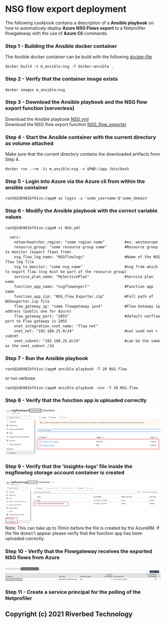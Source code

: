 # NSG flow export deployment
The following cookbook contains a description of a **Ansible playbook** on how to automaticaly deploy **Azure NSG Flows export** to a Netprofiler flowgateway with the use of **Azure Cli** commands.

### Step 1 - Building the Ansible docker container
The Ansible docker container can be build with the following [docker-file](dockerfile-ansible)
```
docker build -t m_ansible:nsg -f docker-ansible .
```

### Step 2 - Verify that the container image exists
```
docker images m_ansible:nsg
```

### Step 3 - Download the Ansible playbook and the NSG flow export function (serverless)
Download the Ansible playbook [NSG.yml](NSG.yml)  
Download the NSG flow export function [NSG_flow_exporter](NSG_Flow_Exporter.zip)

### Step 4 - Start the Ansible container with the current directory as volume attached
Make sure that the current directory contains the downloaded artifacts from Step 4.
```
docker run --rm -ti m_ansible:nsg -v $PWD:/app /bin/bash
```

### Step 5 - Login into Azure via the Azure cli from within the ansible container
```
root@2db982bf41ce:/app# az login -u 'some_username'@'some_domain'
```

### Step 6 - Modify the Ansible playbook with the correct variable values
```
root@2db982bf41ce:/app# vi NSG.yml
```
```
  vars:
    networkwatcher_region: "some region name"         #ex. westeurope
    resource_group: "some resource group name"        #Resource group to monitor (export flows from)
    nsg_flow_log_name: "NSGflowlogs"                  #Name of the NSG flow log file
    nsg_to_monitor: "some nsg name"                   #nsg from which to export flow (nsg must be part of the resource group)
    service_plan_name: "MyServicePlan"                #Service plan name
    function_app_name: "nsgflowexport"                #Function app name
    function_app_zip: "NSG_Flow_Exporter.zip"         #Full path of NGSexporter.zip file
    flow_gateway_ip: "some flowgateway ipv4"          #Flow Gateway ip address (public one for Azure)
    flow_gateway_port: "2055"                         #default netflow port to Flow gateway is 2055
    vnet_integration_vnet_name: "flow_net"
    vnet_net: "192.168.25.0/24"                       #not used net + subnet
    vnet_subnet: "192.168.25.0/24"                    #can be the same as the vnet_subnet /24
```

### Step 7 - Run the Ansible playbook
```
root@2db982bf41ce:/app# ansible-playbook -T 20 NSG.flow
```
or run verbose
```
root@2db982bf41ce:/app# ansible-playbook -vvv -T 20 NSG.flow
```

### Step 8 - Verify that the function app is uploaded correctly
![Step9](images/step8.png)

### Step 9 - Verify that the 'insights-logs' file inside the nsgflowlog storage account container is created
![Step10](images/step9.png)
Note: This can take up to 10min before the file is created by the AzureRM. If the file doesn't appear please verify that the function app has been uploaded correctly.

### Step 10 - Verify that the Flowgateway receives the exported NSG flows from Azure
![Step11](images/step10.png)

### Step 11 - Create a service principal for the polling of the Netprofiler


## Copyright (c) 2021 Riverbed Technology
